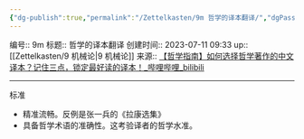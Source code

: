 ```yaml
---
{"dg-publish":true,"permalink":"/Zettelkasten/9m 哲学的译本翻译/","dgPassFrontmatter":true}
---
```


编号:: 9m
标题:: 哲学的译本翻译
创建时间:: 2023-07-11 09:33
up:: [[Zettelkasten/9 机械论\|9 机械论]]
来源:: [【哲学指南】如何选择哲学著作的中文译本？记住三点，锁定最好读的译本！_哔哩哔哩_bilibili](https://www.bilibili.com/video/BV1Ee411g7HR/?spm_id_from=pageDriver&vd_source=bcf798ace50733030b9c7e1fb6a3a349)

---

标准
- 精准流畅。反例是张一兵的《拉康选集》
- 具备哲学术语的准确性。这考验译者的哲学水准。